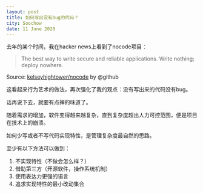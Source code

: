 ```yaml
---
layout: post
title: 如何写出没有bug的代码？
city: Soochow
date: 11 June 2020
---
```


去年的某个时间，我在hacker news上看到了nocode项目：

> The best way to write secure and reliable applications. Write nothing; deploy nowhere.

Source: [kelseyhightower/nocode](https://github.com/kelseyhightower/nocode) by @github

这看起来行为艺术的做法，再次强化了我的观点：没有写出来的代码没有bug。

话再说下去，就要有点禅的味道了。

随着需求的增加，软件变得越来越复杂，直到复杂度超出人力可控范围，便是项目在技术上的崩溃。

如何少写或者不写代码实现特性，是管理复杂度最自然的思路。

至少有以下方法可以做到：
1. 不实现特性（不做会怎么样？）
2. 借助第三方（开源软件，操作系统机制）
3. 使用表达力更强的语言
4. 追求实现特性的最小改动集合

